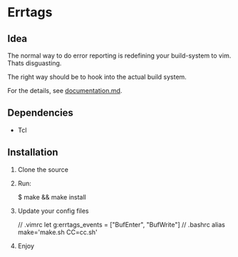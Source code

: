 # Errtags

## Idea
The normal way to do error reporting is redefining your build-system to vim.
Thats disguasting.

The right way should be to hook into the actual build system.

For the details, see [documentation.md](documentation.md).

## Dependencies
+ Tcl

## Installation
1. Clone the source
2. Run:

    $ make && make install

3. Update your config files

    // .vimrc
    let g:errtags_events = ["BufEnter", "BufWrite"]
    // .bashrc
    alias make='make.sh CC=cc.sh'

4. Enjoy
